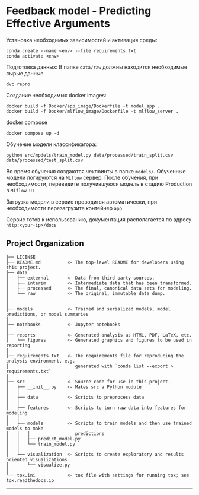 Feedback model - Predicting Effective Arguments
==============================
Установка необходимых зависимостей и активация среды:

```commandline
conda create --name <env> --file requirements.txt
conda activate <env>
```

Подготовка данных:
В папке `data/raw` должны находится необходимые сырые данные

```dvc repro```

Создание необходимых docker images:

```commandline
docker build -f Docker/app_image/Dockerfile -t model_app .
docker build -f Docker/mlflow_image/Dockerfile -t mlflow_server .
```

docker compose

```commandline
docker compose up -d
```

Обучение модели классификатора:
```commandline
python src/mpdels/train_model.py data/processed/train_split.csv data/processed/test_split.csv
```
Во время обучения создаются чекпоинты в папке `models/`. Обученные модели логируются на `MLflow` сервер.
После обучения, при необходимости, переведите получившуюся модель в стадию Production в `Mlflow UI`

Загрузка модели в сервис проводится автоматически, при необходимости перезагрузите контейнер `app`

Сервис готов к использованию, документация располагается по адресу `http:<your-ip>/docs`

Project Organization
------------

    ├── LICENSE
    ├── README.md          <- The top-level README for developers using this project.
    ├── data
    │   ├── external       <- Data from third party sources.
    │   ├── interim        <- Intermediate data that has been transformed.
    │   ├── processed      <- The final, canonical data sets for modeling.
    │   └── raw            <- The original, immutable data dump.
    │
    │
    ├── models             <- Trained and serialized models, model predictions, or model summaries
    │
    ├── notebooks          <- Jupyter notebooks
    │
    ├── reports            <- Generated analysis as HTML, PDF, LaTeX, etc.
    │   └── figures        <- Generated graphics and figures to be used in reporting
    │
    ├── requirements.txt   <- The requirements file for reproducing the analysis environment, e.g.
    │                         generated with `conda list --export > requirements.txt`
    │
    ├── src                <- Source code for use in this project.
    │   ├── __init__.py    <- Makes src a Python module
    │   │
    │   ├── data           <- Scripts to preprocess data
    │   │
    │   ├── features       <- Scripts to turn raw data into features for modeling
    │   │
    │   ├── models         <- Scripts to train models and then use trained models to make
    │   │   │                 predictions
    │   │   ├── predict_model.py
    │   │   └── train_model.py
    │   │
    │   └── visualization  <- Scripts to create exploratory and results oriented visualizations
    │       └── visualize.py
    │
    └── tox.ini            <- tox file with settings for running tox; see tox.readthedocs.io


--------

